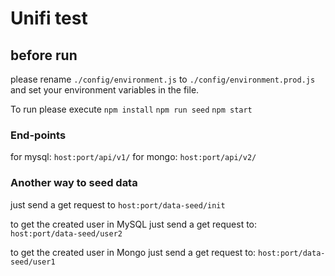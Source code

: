 # Unifi test

## before run
please rename `./config/environment.js` to `./config/environment.prod.js`
and set your environment variables in the file.

To run please execute
`npm install`
`npm run seed`
`npm start`

### End-points
for mysql: `host:port/api/v1/`
for mongo: `host:port/api/v2/`

### Another way to seed data
just send a get request to `host:port/data-seed/init`

to get the created user in MySQL just send a get request to: `host:port/data-seed/user2`

to get the created user in Mongo just send a get request to: `host:port/data-seed/user1`